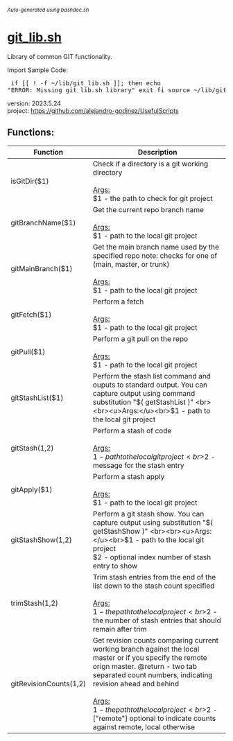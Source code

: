 <small><i>Auto-generated using bashdoc.sh</i></small>
# [git_lib.sh](../git_lib.sh)

 Library of common GIT functionality.
 
 Import Sample Code:
     <pre>
     if [[ ! -f ~/lib/git_lib.sh ]]; then
       echo "ERROR: Missing git_lib.sh library"
       exit
     fi
     source ~/lib/git_lib.sh
     </pre>  
 
 version: 2023.5.24  
 project:  https://github.com/alejandro-godinez/UsefulScripts  


## Functions:
| Function | Description |
|----------|-------------|
| isGitDir($1) | Check if a directory is a git working directory    <br><br><u>Args:</u><br>$1 - the path to check for git project  <br> |
| gitBranchName($1) | Get the current repo branch name    <br><br><u>Args:</u><br>$1 - path to the local git project  <br> |
| gitMainBranch($1) | Get the main branch name used by the specified repo  note: checks for one of (main, master, or trunk)    <br><br><u>Args:</u><br>$1 - path to the local git project  <br> |
| gitFetch($1) | Perform a fetch    <br><br><u>Args:</u><br>$1 - path to the local git project  <br> |
| gitPull($1) | Perform a git pull on the repo    <br><br><u>Args:</u><br>$1 - path to the local git project  <br> |
| gitStashList($1) | Perform the stash list command and ouputs to standard output.  You can capture output using command substitution "$( getStashList )"    <br><br><u>Args:</u><br>$1 - path to the local git project  <br> |
| gitStash($1,$2) | Perform a stash of code    <br><br><u>Args:</u><br>$1 - path to the local git project  <br>$2 - message for the stash entry  <br> |
| gitApply($1) | Perform a stash apply    <br><br><u>Args:</u><br>$1 - path to the local git project  <br> |
| gitStashShow($1,$2) | Perform a git stash show.  You can capture output using substitution "$( getStashShow )"    <br><br><u>Args:</u><br>$1 - path to the local git project  <br>$2 - optional index number of stash entry to show  <br> |
| trimStash($1,$2) | Trim stash entries from the end of the list down to the stash count specified    <br><br><u>Args:</u><br>$1 - the path to the local project  <br>$2 - the number of stash entries that should remain after trim  <br> |
| gitRevisionCounts($1,$2) | Get revision counts comparing current working branch against the local master  or if you specify the remote orign master.    @return - two tab separated count numbers, indicating revision ahead and behind  <br><br><u>Args:</u><br>$1 - the path to the local project  <br>$2 - ["remote"] optional to indicate counts against remote, local otherwise  <br> |
